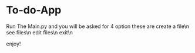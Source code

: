 # To-do-App
 
Run The Main.py and you will be asked for 4 option
these are create a file\n
see files\n
edit files\n
exit\n

enjoy!
